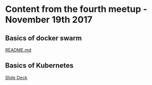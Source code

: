 # Content from the fourth meetup - November 19th 2017

## Basics of docker swarm

[README.md](docker-swarm/README.md)

## Basics of Kubernetes

[Slide Deck]('kubernetes/Kubernetes-Intro.pdf')
